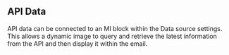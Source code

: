 ## API Data

API data can be connected to an MI block within the Data source settings. This allows a dynamic image to query and retrieve the latest information from the API and then display it within the email.